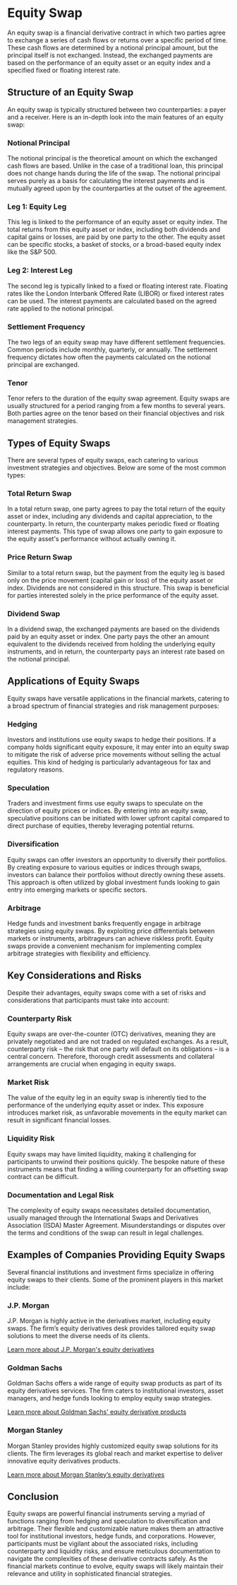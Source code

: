 # Equity Swap

An equity swap is a financial derivative contract in which two parties agree to exchange a series of cash flows or returns over a specific period of time. These cash flows are determined by a notional principal amount, but the principal itself is not exchanged. Instead, the exchanged payments are based on the performance of an equity asset or an equity index and a specified fixed or floating interest rate.

## Structure of an Equity Swap

An equity swap is typically structured between two counterparties: a payer and a receiver. Here is an in-depth look into the main features of an equity swap:

### Notional Principal

The notional principal is the theoretical amount on which the exchanged cash flows are based. Unlike in the case of a traditional loan, this principal does not change hands during the life of the swap. The notional principal serves purely as a basis for calculating the interest payments and is mutually agreed upon by the counterparties at the outset of the agreement.

### Leg 1: Equity Leg

This leg is linked to the performance of an equity asset or equity index. The total returns from this equity asset or index, including both dividends and capital gains or losses, are paid by one party to the other. The equity asset can be specific stocks, a basket of stocks, or a broad-based equity index like the S&P 500.

### Leg 2: Interest Leg

The second leg is typically linked to a fixed or floating interest rate. Floating rates like the London Interbank Offered Rate (LIBOR) or fixed interest rates can be used. The interest payments are calculated based on the agreed rate applied to the notional principal.

### Settlement Frequency

The two legs of an equity swap may have different settlement frequencies. Common periods include monthly, quarterly, or annually. The settlement frequency dictates how often the payments calculated on the notional principal are exchanged.

### Tenor

Tenor refers to the duration of the equity swap agreement. Equity swaps are usually structured for a period ranging from a few months to several years. Both parties agree on the tenor based on their financial objectives and risk management strategies.

## Types of Equity Swaps

There are several types of equity swaps, each catering to various investment strategies and objectives. Below are some of the most common types:

### Total Return Swap

In a total return swap, one party agrees to pay the total return of the equity asset or index, including any dividends and capital appreciation, to the counterparty. In return, the counterparty makes periodic fixed or floating interest payments. This type of swap allows one party to gain exposure to the equity asset's performance without actually owning it.

### Price Return Swap

Similar to a total return swap, but the payment from the equity leg is based only on the price movement (capital gain or loss) of the equity asset or index. Dividends are not considered in this structure. This swap is beneficial for parties interested solely in the price performance of the equity asset.

### Dividend Swap

In a dividend swap, the exchanged payments are based on the dividends paid by an equity asset or index. One party pays the other an amount equivalent to the dividends received from holding the underlying equity instruments, and in return, the counterparty pays an interest rate based on the notional principal.

## Applications of Equity Swaps

Equity swaps have versatile applications in the financial markets, catering to a broad spectrum of financial strategies and risk management purposes:

### Hedging

Investors and institutions use equity swaps to hedge their positions. If a company holds significant equity exposure, it may enter into an equity swap to mitigate the risk of adverse price movements without selling the actual equities. This kind of hedging is particularly advantageous for tax and regulatory reasons.

### Speculation

Traders and investment firms use equity swaps to speculate on the direction of equity prices or indices. By entering into an equity swap, speculative positions can be initiated with lower upfront capital compared to direct purchase of equities, thereby leveraging potential returns.

### Diversification

Equity swaps can offer investors an opportunity to diversify their portfolios. By creating exposure to various equities or indices through swaps, investors can balance their portfolios without directly owning these assets. This approach is often utilized by global investment funds looking to gain entry into emerging markets or specific sectors.

### Arbitrage

Hedge funds and investment banks frequently engage in arbitrage strategies using equity swaps. By exploiting price differentials between markets or instruments, arbitrageurs can achieve riskless profit. Equity swaps provide a convenient mechanism for implementing complex arbitrage strategies with flexibility and efficiency.

## Key Considerations and Risks

Despite their advantages, equity swaps come with a set of risks and considerations that participants must take into account:
 
### Counterparty Risk

Equity swaps are over-the-counter (OTC) derivatives, meaning they are privately negotiated and are not traded on regulated exchanges. As a result, counterparty risk – the risk that one party will default on its obligations – is a central concern. Therefore, thorough credit assessments and collateral arrangements are crucial when engaging in equity swaps.

### Market Risk

The value of the equity leg in an equity swap is inherently tied to the performance of the underlying equity asset or index. This exposure introduces market risk, as unfavorable movements in the equity market can result in significant financial losses.

### Liquidity Risk

Equity swaps may have limited liquidity, making it challenging for participants to unwind their positions quickly. The bespoke nature of these instruments means that finding a willing counterparty for an offsetting swap contract can be difficult.

### Documentation and Legal Risk

The complexity of equity swaps necessitates detailed documentation, usually managed through the International Swaps and Derivatives Association (ISDA) Master Agreement. Misunderstandings or disputes over the terms and conditions of the swap can result in legal challenges.

## Examples of Companies Providing Equity Swaps

Several financial institutions and investment firms specialize in offering equity swaps to their clients. Some of the prominent players in this market include:

### J.P. Morgan

J.P. Morgan is highly active in the derivatives market, including equity swaps. The firm’s equity derivatives desk provides tailored equity swap solutions to meet the diverse needs of its clients.

[Learn more about J.P. Morgan's equity derivatives](https://www.jpmorgan.com/us/en/investment-banking/equity-derivatives)

### Goldman Sachs

Goldman Sachs offers a wide range of equity swap products as part of its equity derivatives services. The firm caters to institutional investors, asset managers, and hedge funds looking to employ equity swap strategies.

[Learn more about Goldman Sachs' equity derivative products](https://www.goldmansachs.com/what-we-do/securities/equity-derivatives/)

### Morgan Stanley

Morgan Stanley provides highly customized equity swap solutions for its clients. The firm leverages its global reach and market expertise to deliver innovative equity derivatives products.

[Learn more about Morgan Stanley’s equity derivatives](https://www.morganstanley.com/what-we-do/institutional-securities/equity-derivatives)

## Conclusion

Equity swaps are powerful financial instruments serving a myriad of functions ranging from hedging and speculation to diversification and arbitrage. Their flexible and customizable nature makes them an attractive tool for institutional investors, hedge funds, and corporations. However, participants must be vigilant about the associated risks, including counterparty and liquidity risks, and ensure meticulous documentation to navigate the complexities of these derivative contracts safely. As the financial markets continue to evolve, equity swaps will likely maintain their relevance and utility in sophisticated financial strategies.
